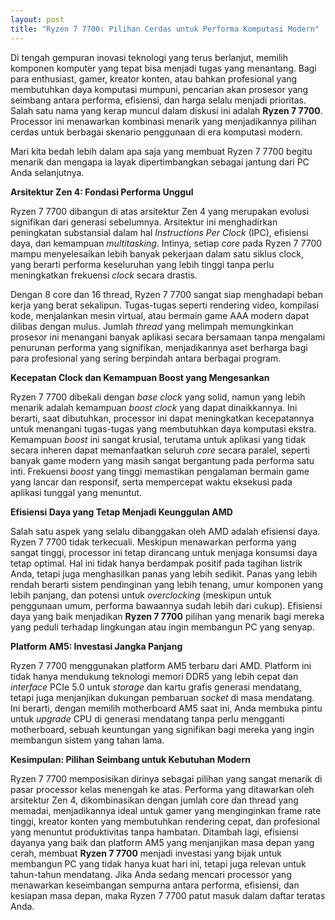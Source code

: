 ```yaml
---
layout: post
title: "Ryzen 7 7700: Pilihan Cerdas untuk Performa Komputasi Modern"
---
```


Di tengah gempuran inovasi teknologi yang terus berlanjut, memilih komponen komputer yang tepat bisa menjadi tugas yang menantang. Bagi para enthusiast, gamer, kreator konten, atau bahkan profesional yang membutuhkan daya komputasi mumpuni, pencarian akan prosesor yang seimbang antara performa, efisiensi, dan harga selalu menjadi prioritas. Salah satu nama yang kerap muncul dalam diskusi ini adalah **Ryzen 7 7700**. Processor ini menawarkan kombinasi menarik yang menjadikannya pilihan cerdas untuk berbagai skenario penggunaan di era komputasi modern.

Mari kita bedah lebih dalam apa saja yang membuat Ryzen 7 7700 begitu menarik dan mengapa ia layak dipertimbangkan sebagai jantung dari PC Anda selanjutnya.

**Arsitektur Zen 4: Fondasi Performa Unggul**

Ryzen 7 7700 dibangun di atas arsitektur Zen 4 yang merupakan evolusi signifikan dari generasi sebelumnya. Arsitektur ini menghadirkan peningkatan substansial dalam hal *Instructions Per Clock* (IPC), efisiensi daya, dan kemampuan *multitasking*. Intinya, setiap *core* pada Ryzen 7 7700 mampu menyelesaikan lebih banyak pekerjaan dalam satu siklus clock, yang berarti performa keseluruhan yang lebih tinggi tanpa perlu meningkatkan frekuensi *clock* secara drastis.

Dengan 8 core dan 16 thread, Ryzen 7 7700 sangat siap menghadapi beban kerja yang berat sekalipun. Tugas-tugas seperti rendering video, kompilasi kode, menjalankan mesin virtual, atau bermain game AAA modern dapat dilibas dengan mulus. Jumlah *thread* yang melimpah memungkinkan prosesor ini menangani banyak aplikasi secara bersamaan tanpa mengalami penurunan performa yang signifikan, menjadikannya aset berharga bagi para profesional yang sering berpindah antara berbagai program.

**Kecepatan Clock dan Kemampuan Boost yang Mengesankan**

Ryzen 7 7700 dibekali dengan *base clock* yang solid, namun yang lebih menarik adalah kemampuan *boost clock* yang dapat dinaikkannya. Ini berarti, saat dibutuhkan, processor ini dapat meningkatkan kecepatannya untuk menangani tugas-tugas yang membutuhkan daya komputasi ekstra. Kemampuan *boost* ini sangat krusial, terutama untuk aplikasi yang tidak secara inheren dapat memanfaatkan seluruh *core* secara paralel, seperti banyak game modern yang masih sangat bergantung pada performa satu inti. Frekuensi *boost* yang tinggi memastikan pengalaman bermain game yang lancar dan responsif, serta mempercepat waktu eksekusi pada aplikasi tunggal yang menuntut.

**Efisiensi Daya yang Tetap Menjadi Keunggulan AMD**

Salah satu aspek yang selalu dibanggakan oleh AMD adalah efisiensi daya. Ryzen 7 7700 tidak terkecuali. Meskipun menawarkan performa yang sangat tinggi, processor ini tetap dirancang untuk menjaga konsumsi daya tetap optimal. Hal ini tidak hanya berdampak positif pada tagihan listrik Anda, tetapi juga menghasilkan panas yang lebih sedikit. Panas yang lebih rendah berarti sistem pendinginan yang lebih tenang, umur komponen yang lebih panjang, dan potensi untuk *overclocking* (meskipun untuk penggunaan umum, performa bawaannya sudah lebih dari cukup). Efisiensi daya yang baik menjadikan **Ryzen 7 7700** pilihan yang menarik bagi mereka yang peduli terhadap lingkungan atau ingin membangun PC yang senyap.

**Platform AM5: Investasi Jangka Panjang**

Ryzen 7 7700 menggunakan platform AM5 terbaru dari AMD. Platform ini tidak hanya mendukung teknologi memori DDR5 yang lebih cepat dan *interface* PCIe 5.0 untuk *storage* dan kartu grafis generasi mendatang, tetapi juga menjanjikan dukungan pembaruan *socket* di masa mendatang. Ini berarti, dengan memilih motherboard AM5 saat ini, Anda membuka pintu untuk *upgrade* CPU di generasi mendatang tanpa perlu mengganti motherboard, sebuah keuntungan yang signifikan bagi mereka yang ingin membangun sistem yang tahan lama.

**Kesimpulan: Pilihan Seimbang untuk Kebutuhan Modern**

Ryzen 7 7700 memposisikan dirinya sebagai pilihan yang sangat menarik di pasar processor kelas menengah ke atas. Performa yang ditawarkan oleh arsitektur Zen 4, dikombinasikan dengan jumlah core dan thread yang memadai, menjadikannya ideal untuk gamer yang menginginkan frame rate tinggi, kreator konten yang membutuhkan rendering cepat, dan profesional yang menuntut produktivitas tanpa hambatan. Ditambah lagi, efisiensi dayanya yang baik dan platform AM5 yang menjanjikan masa depan yang cerah, membuat **Ryzen 7 7700** menjadi investasi yang bijak untuk membangun PC yang tidak hanya kuat hari ini, tetapi juga relevan untuk tahun-tahun mendatang. Jika Anda sedang mencari processor yang menawarkan keseimbangan sempurna antara performa, efisiensi, dan kesiapan masa depan, maka Ryzen 7 7700 patut masuk dalam daftar teratas Anda.
